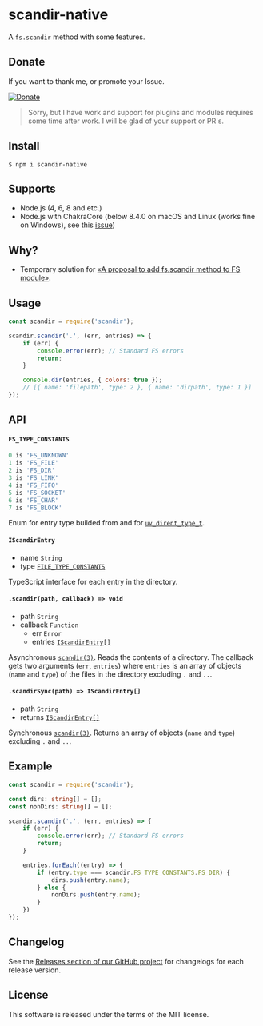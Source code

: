 # scandir-native

A `fs.scandir` method with some features.

## Donate

If you want to thank me, or promote your Issue.

[![Donate](https://img.shields.io/badge/Donate-PayPal-green.svg)](https://paypal.me/mrmlnc)

> Sorry, but I have work and support for plugins and modules requires some time after work. I will be glad of your support or PR's.

## Install

```
$ npm i scandir-native
```

## Supports

  * Node.js (4, 6, 8 and etc.)
  * Node.js with ChakraCore (below 8.4.0 on macOS and Linux (works fine on Windows), see this [issue](https://github.com/nodejs/node-chakracore/issues/417))

## Why?

  * Temporary solution for [«A proposal to add fs.scandir method to FS module»](https://github.com/nodejs/node/issues/15699).

## Usage

```js
const scandir = require('scandir');

scandir.scandir('.', (err, entries) => {
	if (err) {
		console.error(err); // Standard FS errors
		return;
	}

	console.dir(entries, { colors: true });
	// [{ name: 'filepath', type: 2 }, { name: 'dirpath', type: 1 }]
});
```

## API

#### `FS_TYPE_CONSTANTS`

```js
0 is 'FS_UNKNOWN'
1 is 'FS_FILE'
2 is 'FS_DIR'
3 is 'FS_LINK'
4 is 'FS_FIFO'
5 is 'FS_SOCKET'
6 is 'FS_CHAR'
7 is 'FS_BLOCK'
```

Enum for entry type builded from and for [`uv_dirent_type_t`](https://github.com/libuv/libuv/blob/e9cda2cfe71dce809a6ecba4ff913e24e36c233e/include/uv.h#L1019-L1028).

#### `IScandirEntry`

  * name `String`
  * type [`FILE_TYPE_CONSTANTS`](https://github.com/mrmlnc/scandir-native#fs_type_constants)

TypeScript interface for each entry in the directory.

#### `.scandir(path, callback) => void`

  * path `String`
  * callback `Function`
    * err `Error`
    * entries [`IScandirEntry[]`](https://github.com/mrmlnc/scandir-native#iscandirentry)

Asynchronous [`scandir(3)`](http://man7.org/linux/man-pages/man3/scandir.3.html). Reads the contents of a directory. The callback gets two arguments (`err`, `entries`) where `entries` is an array of objects (`name` and `type`) of the files in the directory excluding `.` and `..`.

#### `.scandirSync(path) => IScandirEntry[]`

  * path `String`
  * returns [`IScandirEntry[]`](https://github.com/mrmlnc/scandir-native#iscandirentry)

Synchronous [`scandir(3)`](http://man7.org/linux/man-pages/man3/scandir.3.html). Returns an array of objects (`name` and `type`) excluding `.` and `..`.

## Example

```ts
const scandir = require('scandir');

const dirs: string[] = [];
const nonDirs: string[] = [];

scandir.scandir('.', (err, entries) => {
	if (err) {
		console.error(err); // Standard FS errors
		return;
	}

	entries.forEach((entry) => {
		if (entry.type === scandir.FS_TYPE_CONSTANTS.FS_DIR) {
			dirs.push(entry.name);
		} else {
			nonDirs.push(entry.name);
		}
	})
});
```

## Changelog

See the [Releases section of our GitHub project](https://github.com/mrmlnc/scandir-native/releases) for changelogs for each release version.

## License

This software is released under the terms of the MIT license.
